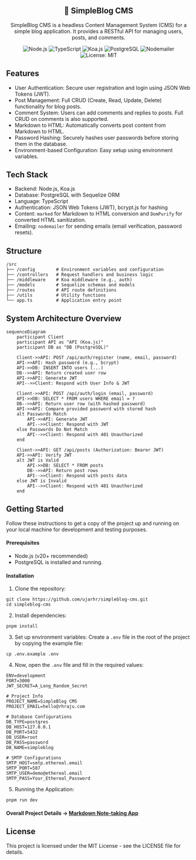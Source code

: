 <h2 align="center">📑 SimpleBlog CMS</h2>
<p align="center">SimpleBlog CMS is a headless Content Management System (CMS) for a simple blog application. It provides a RESTful API for managing users, posts, and comments.</p>
<div align="center">
  
![Node.js](https://img.shields.io/badge/Node.js-20.x-green.svg)
![TypeScript](https://img.shields.io/badge/TypeScript-5.x-blue.svg)
![Koa.js](https://img.shields.io/badge/Koa.js-3.0-lightgrey.svg)
![PostgreSQL](https://img.shields.io/badge/PostgreSQL-16.x-skyblue.svg)
![Nodemailer](https://img.shields.io/badge/Nodemailer-7.0-orange.svg)
![License: MIT](https://img.shields.io/badge/License-MIT-yellow.svg)

</div>

## Features
- User Authentication: Secure user registration and login using JSON Web Tokens (JWT).
- Post Management: Full CRUD (Create, Read, Update, Delete) functionality for blog posts.
- Comment System: Users can add comments and replies to posts. Full CRUD on comments is also supported.
- Markdown to HTML: Automatically converts post content from Markdown to HTML.
- Password Hashing: Securely hashes user passwords before storing them in the database.
- Environment-based Configuration: Easy setup using environment variables.

## Tech Stack
- Backend: Node.js, Koa.js
- Database: PostgreSQL with Sequelize ORM
- Language: TypeScript
- Authentication: JSON Web Tokens (JWT), bcrypt.js for hashing
- Content: `marked` for Markdown to HTML conversion and `DomPurify` for converted HTML sanitization.
- Emailing: `nodemailer` for sending emails (email verification, password resets).

## Structure
```
/src
├── /config        # Environment variables and configuration
├── /controllers   # Request handlers and business logic
├── /middleware    # Koa middleware (e.g., auth)
├── /models        # Sequelize schemas and models
├── /routes        # API route definitions
├── /utils         # Utility functions
└── app.ts         # Application entry point
```

## System Architecture Overview
```mermaid
sequenceDiagram
    participant Client
    participant API as "API (Koa.js)"
    participant DB as "DB (PostgreSQL)"

    Client->>API: POST /api/auth/register (name, email, password)
    API->>API: Hash password (e.g., bcrypt)
    API->>DB: INSERT INTO users (...)
    DB-->>API: Return created user row
    API->>API: Generate JWT
    API-->>Client: Respond with User Info & JWT

    Client->>API: POST /api/auth/login (email, password)
    API->>DB: SELECT * FROM users WHERE email = ?
    DB-->>API: Return user row (with hashed password)
    API->>API: Compare provided password with stored hash
    alt Passwords Match
        API->>API: Generate JWT
        API-->>Client: Respond with JWT
    else Passwords Do Not Match
        API-->>Client: Respond with 401 Unauthorized
    end

    Client->>API: GET /api/posts (Authorization: Bearer JWT)
    API->>API: Verify JWT
    alt JWT is Valid
        API->>DB: SELECT * FROM posts
        DB-->>API: Return post rows
        API-->>Client: Respond with posts data
    else JWT is Invalid
        API-->>Client: Respond with 401 Unauthorized
    end
```

## Getting Started
Follow these instructions to get a copy of the project up and running on your local machine for development and testing purposes.
#### Prerequisites
- Node.js (v20+ recommended)
- PostgreSQL is installed and running.

#### Installation
1. Clone the repository:
```
git clone https://github.com/ujarhr/simpleblog-cms.git
cd simpleblog-cms
```
2. Install dependencies:
```
pnpm install
```
3. Set up environment variables:
Create a `.env` file in the root of the project by copying the example file:
```
cp .env.example .env
```
4. Now, open the `.env` file and fill in the required values:
```
ENV=development
PORT=3000
JWT_SECRET=A_Long_Random_Secret

# Project Info
PROJECT_NAME=SimpleBlog CMS
PROJECT_EMAIL=hello@rhraju.com

# Database Configurations
DB_TYPE=postgres
DB_HOST=127.0.0.1
DB_PORT=5432
DB_USER=root
DB_PASS=password
DB_NAME=simpleblog

# SMTP Configurations
SMTP_HOST=smtp.ethereal.email
SMTP_PORT=587
SMTP_USER=demo@ethereal.email
SMTP_PASS=Your_Ethereal_Password
```

5. Running the Application:
```
pnpm run dev
```

#### Overall Project Details -> [Markdown Note-taking App](https://roadmap.sh/projects/markdown-note-taking-app)
## License
This project is licensed under the MIT License - see the LICENSE file for details.

